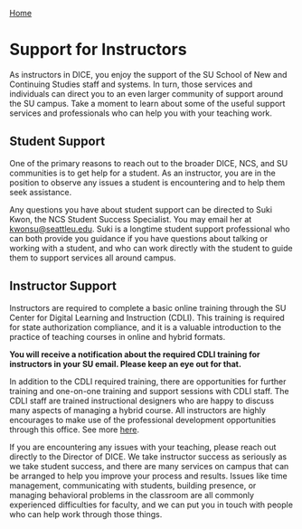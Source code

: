 [Home](http://milesccoleman.com/DICE_Instructor_Handbook/)
# Support for Instructors
As instructors in DICE, you enjoy the support of the SU School of New and Continuing Studies staff and systems. In turn, those services and individuals can direct you to an even larger community of support around the SU campus. Take a moment to learn about some of the useful support services and professionals who can help you with your teaching work.

## Student Support
One of the primary reasons to reach out to the broader DICE, NCS, and SU communities is to get help for a student. As an instructor, you are in the position to observe any issues a student is encountering and to help them seek assistance. 

Any questions you have about student support can be directed to Suki Kwon, the NCS Student Success Specialist. You may email her at [kwonsu@seattleu.edu](mailto:kwonsu@seattleu.edu). Suki is a longtime student support professional who can both provide you guidance if you have questions about talking or working with a student, and who can work directly with the student to guide them to support services all around campus. 

## Instructor Support
Instructors are required to complete a basic online training through the SU Center for Digital Learning and Instruction (CDLI). This training is required for state authorization compliance, and it is a valuable introduction to the practice of teaching courses in online and hybrid formats. 

**You will receive a notification about the required CDLI training for instructors in your SU email. Please keep an eye out for that.**

In addition to the CDLI required training, there are opportunities for further training and one-on-one training and support sessions with CDLI staff. The CDLI staff are trained instructional designers who are happy to discuss many aspects of managing a hybrid course. All instructors are highly encourages to make use of the professional development opportunities through this office. See more [here](https://www.seattleu.edu/cdli/teaching-online/). 

If you are encountering any issues with your teaching, please reach out directly to the Director of DICE. We take instructor success as seriously as we take student success, and there are many services on campus that can be arranged to help you improve your process and results. Issues like time management, communicating with students, building presence, or managing behavioral problems in the classroom are all commonly experienced difficulties for faculty, and we can put you in touch with people who can help work through those things.

